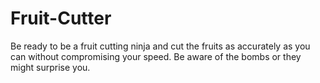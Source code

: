 # Fruit-Cutter
Be ready to be a fruit cutting ninja and cut the fruits as accurately as you can without compromising your speed. Be aware of the bombs or they might surprise you.
